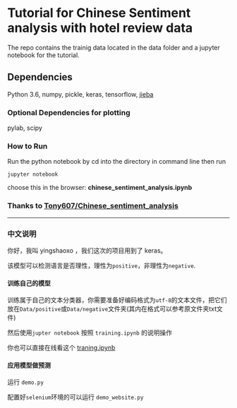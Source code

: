 # Tutorial for Chinese Sentiment analysis with hotel review data
The repo contains the trainig data located in the data folder and a jupyter notebook for the tutorial.

## Dependencies
Python 3.6, numpy, pickle, keras, tensorflow, [jieba](https://github.com/fxsjy/jieba)

### Optional Dependencies for plotting
pylab, scipy

### How to Run
Run the python notebook by cd into the directory in command line then run
```
jupyter notebook
```
choose this in the browser: **chinese_sentiment_analysis.ipynb**

### Thanks to [Tony607/Chinese_sentiment_analysis](https://github.com/Tony607/Chinese_sentiment_analysis)

___

### 中文说明

你好，我叫 yingshaoxo ，我们这次的项目用到了 keras。

该模型可以检测语言是否理性，理性为`positive`，非理性为`negative`.

#### 训练自己的模型

训练属于自己的文本分类器，你需要准备好编码格式为`utf-8`的文本文件，把它们放在`Data/positive`或`Data/negative`文件夹(其内在格式可以参考原文件夹txt文件)

然后使用`jupter notebook` 按照 `training.ipynb` 的说明操作

你也可以直接在线看这个 [traning.ipynb](https://github.com/yingshaoxo/Chinese_rationality_analasis_or_classification/blob/master/Chinese_rationality_analasis/training.ipynb)

#### 应用模型做预测

运行 `demo.py`

配置好`selenium`环境的可以运行 `demo_website.py`
